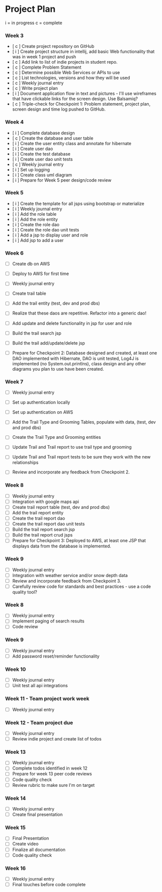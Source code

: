 # Project Plan

i = in progress c = complete

### Week 3
- [ c ] Create project repository on GitHub
- [ i ] Create project structure in intellij, add basic Web functionality that was in week 1 project and push
- [ c ] Add link to list of indie projects in student repo.
- [ c ] Complete Problem Statement
- [ c ] Determine possible Web Services or APIs to use
- [ c ] List technologies, versions and how they will be used
- [ c ] Weekly journal entry
- [ c ] Write project plan
- [ i ] Document application flow in text and pictures - I'll use wireframes that have clickable links for the screen design. Use Balsamiq? 
- [ c ] Triple-check for Checkpoint 1: Problem statement, project plan, screen design and time log pushed to GitHub. 

### Week 4
- [ i ] Complete database design
- [ c ] Create the database and user table
- [ i ] Create the user entity class and annotate for hibernate
- [ i ] Create user dao
- [ i ] Create the test database
- [ i ] Create user dao unit tests
- [ c ] Weekly journal entry
- [ i ] Set up logging
- [ i ] Create class uml diagram
- [ i ] Prepare for Week 5 peer design/code review

### Week 5

- [ i ] Create the template for all jsps using bootstrap or materialize
- [ i ] Weekly journal entry
- [ i ] Add the role table
- [ i ] Add the role entity
- [ i ] Create the role dao
- [ i ] Create the role dao unit tests
- [ i ] Add a jsp to display user and role
- [ i ] Add jsp to add a user

### Week 6

- [ ] Create db on AWS
- [ ] Deploy to AWS for first time
- [ ] Weekly journal entry
- [ ] Create trail table
- [ ] Add the trail entity (test, dev and prod dbs)
- [ ] Realize that these daos are repetitive. Refactor into a generic dao!
- [ ] Add update and delete functionality in jsp for user and role
- [ ] Build the trail search jsp
- [ ] Build the trail add/update/delete jsp
- [ ] Prepare for Checkpoint 2: Database designed and created, at least one DAO implemented with Hibernate, DAO is unit tested, Log4J is implemented (no System.out.printlns), class design and any other diagrams you plan to use have been created. 


### Week 7

- [ ] Weekly journal entry
- [ ] Set up authentication locally
- [ ] Set up authentication on AWS
- [ ] Add the Trail Type and Grooming Tables, populate with data, (test, dev and prod dbs)
- [ ] Create the Trail Type and Grooming entities
- [ ] Update Trail and Trail report to use trail type and grooming
- [ ] Update Trail and Trail report tests to be sure they work with the new relationships
- [ ] Review and incorporate any feedback from Checkpoint 2.


### Week 8

- [ ] Weekly journal entry
- [ ] Integration with google maps api
- [ ] Create trail report table (test, dev and prod dbs)
- [ ] Add the trail report entity
- [ ] Create the trail report dao
- [ ] Create the trail report dao unit tests
- [ ] Build the trail report search jsp
- [ ] Build the trail report crud jsps
- [ ] Prepare for Checkpoint 3: Deployed to AWS, at least one JSP that displays data from the database is implemented. 

### Week 9
- [ ] Weekly journal entry
- [ ] Integration with weather service and/or snow depth data
- [ ] Review and incorporate feedback from Checkpoint 3.
- [ ] Carefully review code for standards and best practices - use a code quality tool? 

### Week 8
- [ ] Weekly journal entry
- [ ] Implement paging of search results
- [ ] Code review

### Week 9
- [ ] Weekly journal entry
- [ ] Add password reset/reminder functionality

### Week 10
- [ ] Weekly journal entry
- [ ] Unit test all api integrations

### Week 11 - Team project work week
- [ ] Weekly journal entry

### Week 12 - Team project due
- [ ] Weekly journal entry
- [ ] Review indie project and create list of todos

### Week 13
- [ ] Weekly journal entry
- [ ] Complete todos identified in week 12
- [ ] Prepare for week 13 peer code reviews
- [ ] Code quality check
- [ ] Review rubric to make sure I'm on target

### Week 14
- [ ] Weekly journal entry
- [ ] Create final presentation

### Week 15
- [ ] Final Presentation
- [ ] Create video
- [ ] Finalize all documentation
- [ ] Code quality check

### Week 16
- [ ] Weekly journal entry
- [ ] Final touches before code complete
